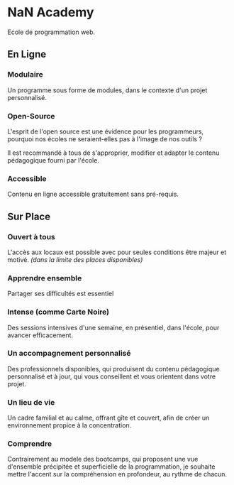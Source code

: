 # NaN Academy

Ecole de programmation web.

## En Ligne
### Modulaire
Un programme sous forme de modules, dans le contexte d'un projet personnalisé.

### Open-Source
L'esprit de l'open source est une évidence pour les programmeurs,
pourquoi nos écoles ne seraient-elles pas à l'image de nos outils ?

Il est recommandé à tous de s'approprier, modifier et adapter le contenu pédagogique fourni par l'école.

### Accessible
Contenu en ligne accessible gratuitement sans pré-requis.

## Sur Place
### Ouvert à tous
L'accès aux locaux est possible avec pour seules conditions être majeur et motivé.
*(dans la limite des places disponibles)*

### Apprendre ensemble
Partager ses difficultés est essentiel

### Intense (comme Carte Noire)
Des sessions intensives d'une semaine, en présentiel, dans l'école, pour avancer efficacement.

### Un accompagnement personnalisé
Des professionnels disponibles, qui produisent du contenu pédagogique personnalisé et à jour, qui vous conseillent et vous orientent dans votre projet.


### Un lieu de vie
Un cadre familial et au calme, offrant gîte et couvert, afin de créer un environnement propice à la concentration.


### Comprendre
Contrairement au modele des bootcamps, qui proposent une vue d'ensemble précipitée et superficielle de la programmation, je souhaite mettre l'accent sur la compréhension en profondeur, au rythme de chacun.
